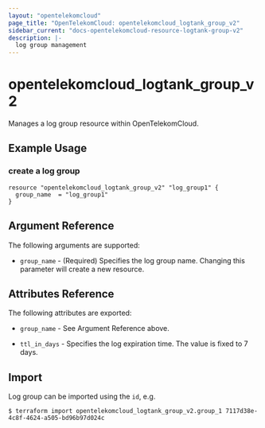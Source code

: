 ```yaml
---
layout: "opentelekomcloud"
page_title: "OpenTelekomCloud: opentelekomcloud_logtank_group_v2"
sidebar_current: "docs-opentelekomcloud-resource-logtank-group-v2"
description: |-
  log group management
---
```


# opentelekomcloud\_logtank\_group\_v2

Manages a log group resource within OpenTelekomCloud.

## Example Usage

### create a log group

```hcl
resource "opentelekomcloud_logtank_group_v2" "log_group1" {
  group_name  = "log_group1"
}
```

## Argument Reference

The following arguments are supported:

* `group_name` - (Required)
  Specifies the log group name.
  Changing this parameter will create a new resource.

## Attributes Reference

The following attributes are exported:

* `group_name` - See Argument Reference above.

* `ttl_in_days` -
  Specifies the log expiration time. The value is fixed to 7 days.

## Import

Log group can be imported using the `id`, e.g.

```
$ terraform import opentelekomcloud_logtank_group_v2.group_1 7117d38e-4c8f-4624-a505-bd96b97d024c
```
